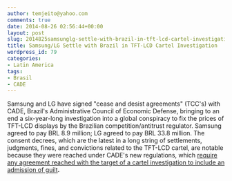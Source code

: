 ```yaml
---
author: temjeito@yahoo.com
comments: true
date: 2014-08-26 02:56:44+00:00
layout: post
slug: 2014825samsunglg-settle-with-brazil-in-tft-lcd-cartel-investigation
title: Samsung/LG Settle with Brazil in TFT-LCD Cartel Investigation
wordpress_id: 79
categories:
- Latin America
tags:
- Brasil
- CADE
---
```


Samsung and LG have signed "cease and desist agreements" (TCC's) with CADE, Brazil's Administrative Council of Economic Defense, bringing to an end a six-year-long investigation into a global conspiracy to fix the prices of TFT-LCD displays by the Brazilian competition/antitrust regulator. Samsung agreed to pay BRL 8.9 million; LG agreed to pay BRL 33.8 million. The consent decrees, which are the latest in a long string of settlements, judgments, fines, and convictions related to the TFT-LCD cartel, are notable because they were reached under CADE's new regulations, which [require any agreement reached with the target of a cartel investigation to include an admission of guilt](/s/Settlement_Brazil_Dezembro.pdf)**.**
